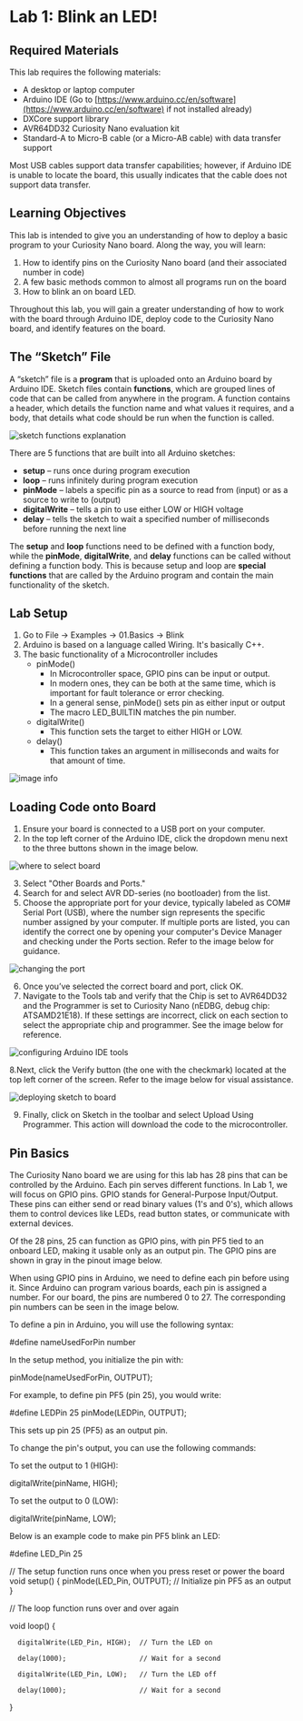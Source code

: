 # **Lab 1: Blink an LED\!**

## Required Materials

This lab requires the following materials:

* A desktop or laptop computer  
* Arduino IDE (Go to [https://www.arduino.cc/en/software](https://www.arduino.cc/en/software) if not installed already)  
* DXCore support library  
* AVR64DD32 Curiosity Nano evaluation kit  
* Standard-A to Micro-B cable (or a Micro-AB cable) with data transfer support

Most USB cables support data transfer capabilities; however, if Arduino IDE is unable to locate the board, this usually indicates that the cable does not support data transfer.

## Learning Objectives

This lab is intended to give you an understanding of how to deploy a basic program to your Curiosity Nano board. Along the way, you will learn:

1. How to identify pins on the Curiosity Nano board (and their associated number in code)   
2. A few basic methods common to almost all programs run on the board  
3. How to blink an on board LED.

Throughout this lab, you will gain a greater understanding of how to work with the board through Arduino IDE, deploy code to the Curiosity Nano board, and identify features on the board.  

## The “Sketch” File

A “sketch” file is a **program** that is uploaded onto an Arduino board by Arduino IDE. Sketch files contain **functions**, which are grouped lines of code that can be called from anywhere in the program. A function contains a header, which details the function name and what values it requires, and a body, that details what code should be run when the function is called.  

![sketch functions explanation](./images/sketch-functions-visual-explanation.png)

There are 5 functions that are built into all Arduino sketches:

* **setup** – runs once during program execution  
* **loop** – runs infinitely during program execution  
* **pinMode** – labels a specific pin as a source to read from (input) or as a source to write to (output)  
* **digitalWrite** – tells a pin to use either LOW or HIGH voltage  
* **delay** – tells the sketch to wait a specified number of milliseconds before running the next line

The **setup** and **loop** functions need to be defined with a function body, while the **pinMode**, **digitalWrite**, and **delay** functions can be called without defining a function body. This is because setup and loop are **special functions** that are called by the Arduino program and contain the main functionality of the sketch.

## Lab Setup

1. Go to File \-\> Examples \-\> 01.Basics \-\> Blink  
2. Arduino is based on a language called Wiring. It's basically C++.  
3. The basic functionality of a Microcontroller includes  
   - pinMode()  
     * In Microcontroller space, GPIO pins can be input or output.  
     * In modern ones, they can be both at the same time, which is important for fault tolerance or error checking.  
     * In a general sense, pinMode() sets pin as either input or output  
     * The macro LED\_BUILTIN matches the pin number.  
   - digitalWrite()  
     * This function sets the target to either HIGH or LOW.  
   - delay()  
     * This function takes an argument in milliseconds and waits for that amount of time.

![image info](./images/samplecode.png)

## Loading Code onto Board

1. Ensure your board is connected to a USB port on your computer.
2. In the top left corner of the Arduino IDE, click the dropdown menu next to the three buttons shown in the image below.

![where to select board](./images/deploy-code_board-config.jpg)
   
3. Select "Other Boards and Ports."
4. Search for and select AVR DD-series (no bootloader) from the list.
5. Choose the appropriate port for your device, typically labeled as COM# Serial Port (USB), where the number sign represents the specific number assigned by your computer. If multiple ports are listed, you can identify the correct one by opening your computer's Device Manager and checking under the Ports section. Refer to the image below for guidance.

![changing the port](./images/deploy-code_setup-port.png)
   
6. Once you’ve selected the correct board and port, click OK.
7. Navigate to the Tools tab and verify that the Chip is set to AVR64DD32 and the Programmer is set to Curiosity Nano (nEDBG, debug chip: ATSAMD21E18). If these settings are incorrect, click on each section to select the appropriate chip and programmer. See the image below for reference.

![configuring Arduino IDE tools](./images/deploy-code_ide-config.png)
   
8.Next, click the Verify button (the one with the checkmark) located at the top left corner of the screen. Refer to the image below for visual assistance.

![deploying sketch to board](./images/deploy-code_upload.jpg)
  
9. Finally, click on Sketch in the toolbar and select Upload Using Programmer. This action will download the code to the microcontroller.

## Pin Basics
The Curiosity Nano board we are using for this lab has 28 pins that can be controlled by the Arduino. Each pin serves different functions. In Lab 1, we will focus on GPIO pins. GPIO stands for General-Purpose Input/Output. These pins can either send or read binary values (1's and 0's), which allows them to control devices like LEDs, read button states, or communicate with external devices.

Of the 28 pins, 25 can function as GPIO pins, with pin PF5 tied to an onboard LED, making it usable only as an output pin. The GPIO pins are shown in gray in the pinout image below.

When using GPIO pins in Arduino, we need to define each pin before using it. Since Arduino can program various boards, each pin is assigned a number. For our board, the pins are numbered 0 to 27. The corresponding pin numbers can be seen in the image below.

To define a pin in Arduino, you will use the following syntax:

#define nameUsedForPin number

In the setup method, you initialize the pin with:

pinMode(nameUsedForPin, OUTPUT);

For example, to define pin PF5 (pin 25), you would write:

#define LEDPin 25
pinMode(LEDPin, OUTPUT);

This sets up pin 25 (PF5) as an output pin.

To change the pin's output, you can use the following commands:

To set the output to 1 (HIGH):

digitalWrite(pinName, HIGH);

To set the output to 0 (LOW):

digitalWrite(pinName, LOW);

Below is an example code to make pin PF5 blink an LED:

#define LED_Pin 25

// The setup function runs once when you press reset or power the board
void setup() {
  pinMode(LED_Pin, OUTPUT);  // Initialize pin PF5 as an output
}

// The loop function runs over and over again

void loop() {

      digitalWrite(LED_Pin, HIGH);  // Turn the LED on
  
      delay(1000);                  // Wait for a second
  
      digitalWrite(LED_Pin, LOW);   // Turn the LED off
  
      delay(1000);                  // Wait for a second
  
}
